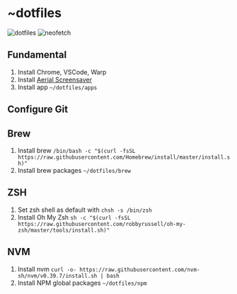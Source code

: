 # ~dotfiles

![dotfiles](https://github.com/Angelfire/dotfiles/assets/315504/4a3dbee9-1b03-4948-888a-8346c60e335e)
![neofetch](https://github.com/Angelfire/dotfiles/assets/315504/3b83e3ab-d361-4063-bb17-1bf9516b4518)


## Fundamental

1. Install Chrome, VSCode, Warp
2. Install [Aerial Screensaver](https://github.com/JohnCoates/Aerial)
3. Install app `~/dotfiles/apps`

## Configure Git

## Brew

1. Install brew `/bin/bash -c "$(curl -fsSL https://raw.githubusercontent.com/Homebrew/install/master/install.sh)"`
2. Install brew packages `~/dotfiles/brew`

## ZSH

1. Set zsh shell as default with `chsh -s /bin/zsh`
2. Install Oh My Zsh `sh -c "$(curl -fsSL https://raw.githubusercontent.com/robbyrussell/oh-my-zsh/master/tools/install.sh)"`

## NVM

1. Install nvm `curl -o- https://raw.githubusercontent.com/nvm-sh/nvm/v0.39.7/install.sh | bash`
2. Install NPM global packages `~/dotfiles/npm`
